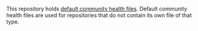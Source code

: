 This repository holds [default community health files](https://docs.github.com/en/enterprise-cloud@latest/communities/setting-up-your-project-for-healthy-contributions/creating-a-default-community-health-file). Default community health files are used for repositories that do not contain its own file of that type.
